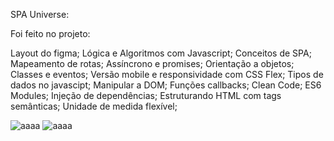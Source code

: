 SPA Universe:

Foi feito no projeto: 

Layout do figma;
Lógica e Algoritmos com Javascript;
Conceitos de SPA;
Mapeamento de rotas;
Assíncrono e promises;
Orientação a objetos;
Classes e eventos;
Versão mobile e responsividade com CSS Flex;
Tipos de dados no javascipt;
Manipular a DOM;
Funções callbacks;
Clean Code;
ES6 Modules;
Injeção de dependências;
Estruturando HTML com tags semânticas;
Unidade de medida flexível;

![aaaa](https://user-images.githubusercontent.com/57227255/184247746-81dc9da7-1a3a-43bf-b73f-dfa8c0119388.png)
![aaaa](https://user-images.githubusercontent.com/57227255/184247945-23a5edf9-fc97-4fe4-888a-e7b45fd85b58.png)

